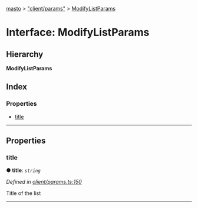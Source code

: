 [masto](../README.md) > ["client/params"](../modules/_client_params_.md) > [ModifyListParams](../interfaces/_client_params_.modifylistparams.md)

# Interface: ModifyListParams

## Hierarchy

**ModifyListParams**

## Index

### Properties

* [title](_client_params_.modifylistparams.md#title)

---

## Properties

<a id="title"></a>

###  title

**● title**: *`string`*

*Defined in [client/params.ts:150](https://github.com/neet/masto.js/blob/84b2118/src/client/params.ts#L150)*

Title of the list

___

